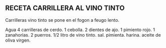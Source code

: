 RECETA CARRILLERA AL VINO TINTO
-------------------------------
Carrilleras
vino tinto
se pone en el fogon a feugo lento.

Agua
4 carrilleras de cerdo. 
1 cebolla. 
2 dientes de ajo.
 1 pimiento rojo. 
1 zanahorias. 
2 puerros. 
1/2 litro de vino tinto. sal. pimienta. harina. aceite de oliva virgen.
